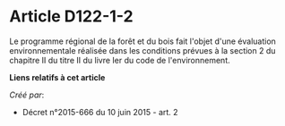 # Article D122-1-2

Le programme régional de la forêt et du bois fait l'objet d'une évaluation environnementale réalisée dans les conditions
prévues à la section 2 du chapitre II du titre II du livre Ier du code de l'environnement.

**Liens relatifs à cet article**

_Créé par_:

  - Décret n°2015-666 du 10 juin 2015 - art. 2
